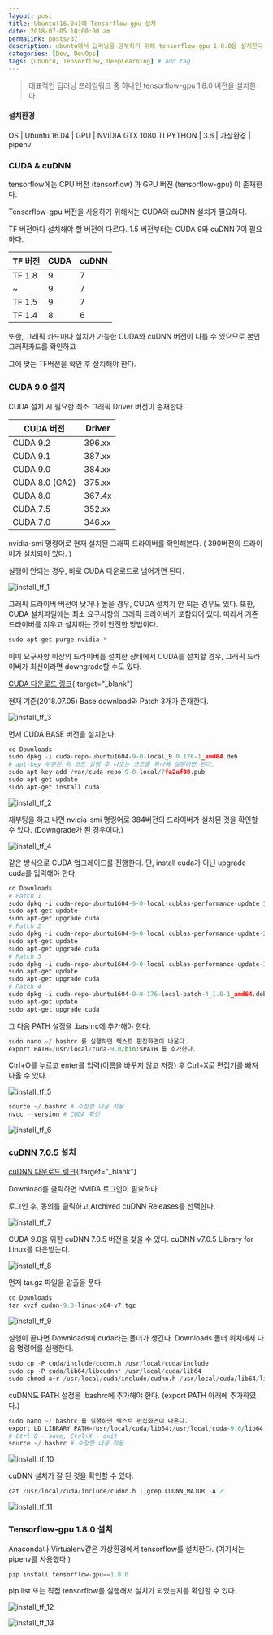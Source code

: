 ```yaml
---
layout: post
title: Ubuntu(16.04)에 Tensorflow-gpu 설치
date: 2018-07-05 10:00:00 am
permalink: posts/37
description: ubuntu에서 딥러닝을 공부하기 위해 tensorflow-gpu 1.8.0을 설치한다.  # Add post description (optional)
categories: [Dev, DevOps]
tags: [Ubuntu, Tensorflow, DeepLearning] # add tag
---
```


> 대표적인 딥러닝 프레임워크 중 하나인 tensorflow-gpu 1.8.0 버전을 설치한다. 

#### 설치환경

OS | Ubuntu 16.04 | GPU | NVIDIA GTX 1080 TI
PYTHON | 3.6 | 가상환경 | pipenv

### CUDA & cuDNN

tensorflow에는 CPU 버전 (tensorflow) 과 GPU 버전 (tensorflow-gpu) 이 존재한다.

Tensorflow-gpu 버전을 사용하기 위해서는 CUDA와 cuDNN 설치가 필요하다.

TF 버전마다 설치해야 할 버전이 다르다. 1.5 버전부터는 CUDA 9와 cuDNN 7이 필요하다.

TF 버전| CUDA|cuDNN|
----|-------|------|
TF 1.8| 9 | 7|
~ |9 | 7|
TF 1.5| 9 | 7|
TF 1.4| 8 | 6|

또한, 그래픽 카드마다 설치가 가능한 CUDA와 cuDNN 버전이 다를 수 있으므로 본인 그래픽카드를 확인하고 

그에 맞는 TF버전을 확인 후 설치해야 한다.

### CUDA 9.0 설치

CUDA 설치 시 필요한 최소 그래픽 Driver 버전이 존재한다.

CUDA 버전| Driver|
----|---------|
CUDA 9.2| 396.xx|
CUDA 9.1| 387.xx|
CUDA 9.0| 384.xx|
CUDA 8.0 (GA2)| 375.xx|
CUDA 8.0| 367.4x|
CUDA 7.5| 352.xx|
CUDA 7.0| 346.xx|

nvidia-smi 명령어로 현재 설치된 그래픽 드라이버를 확인해본다. ( 390버전의 드라이버가 설치되어 있다. )

실행이 안되는 경우, 바로 CUDA 다운로드로 넘어가면 된다.

![install_tf_1]({{site.baseurl}}/assets/img/linux/installtf_1.png)

그래픽 드라이버 버전이 낮거나 높을 경우, CUDA 설치가 안 되는 경우도 있다. 또한, CUDA 설치파일에는 최소 요구사항의 그래픽 드라이버가 포함되어 있다. 따라서 기존 드라이버를 지우고 설치하는 것이 안전한 방법이다.

``` python
sudo apt-get purge nvidia-*
```

이미 요구사항 이상의 드라이버를 설치한 상태에서 CUDA를 설치할 경우, 그래픽 드라이버가 최신이라면 downgrade할 수도 있다.

[CUDA 다운로드 링크](https://developer.nvidia.com/cuda-90-download-archive?target_os=Linux&target_arch=x86_64&target_distro=Ubuntu&target_version=1604&target_type=deblocal){:target="_blank"}

현재 기준(2018.07.05) Base download와 Patch 3개가 존재한다.

![install_tf_3]({{site.baseurl}}/assets/img/linux/installtf_3.png)

먼저 CUDA BASE 버전을 설치한다.

``` python
cd Downloads
sudo dpkg -i cuda-repo-ubuntu1604-9-0-local_9.0.176-1_amd64.deb
# apt-key 부분은 위 코드 실행 후 나오는 코드를 복사해 실행하면 된다.
sudo apt-key add /var/cuda-repo-9-0-local/7fa2af80.pub
sudo apt-get update
sudo apt-get install cuda
```

![install_tf_2]({{site.baseurl}}/assets/img/linux/installtf_2.png)

재부팅을 하고 나면 nvidia-smi 명령어로 384버전의 드라이버가 설치된 것을 확인할 수 있다. (Downgrade가 된 경우이다.)

![install_tf_4]({{site.baseurl}}/assets/img/linux/installtf_4.png)

같은 방식으로 CUDA 업그레이드를 진행한다. 단, install cuda가 아닌 upgrade cuda를 입력해야 한다.

``` python
cd Downloads
# Patch 1
sudo dpkg -i cuda-repo-ubuntu1604-9-0-local-cublas-performance-update_1.0-1_amd64.deb
sudo apt-get update 
sudo apt-get upgrade cuda
# Patch 2
sudo dpkg -i cuda-repo-ubuntu1604-9-0-local-cublas-performance-update-2_1.0-1_amd64.deb
sudo apt-get update 
sudo apt-get upgrade cuda
# Patch 3
sudo dpkg -i cuda-repo-ubuntu1604-9-0-local-cublas-performance-update-3_1.0-1_amd64.deb
sudo apt-get update 
sudo apt-get upgrade cuda
# Patch 4
sudo dpkg -i cuda-repo-ubuntu1604-9-0-176-local-patch-4_1.0-1_amd64.deb
sudo apt-get update 
sudo apt-get upgrade cuda
```
그 다음 PATH 설정을 .bashrc에 추가해야 한다.

``` python
sudo nano ~/.bashrc 를 실행하면 텍스트 편집화면이 나온다.
export PATH=/usr/local/cuda-9.0/bin:$PATH 를 추가한다.
```

Ctrl+O를 누르고 enter를 입력(이름을 바꾸지 않고 저장) 후 Ctrl+X로 편집기를 빠져나올 수 있다.

![install_tf_5]({{site.baseurl}}/assets/img/linux/installtf_5.png)

``` python
source ~/.bashrc # 수정한 내용 적용
nvcc --version # CUDA 확인
```

![install_tf_6]({{site.baseurl}}/assets/img/linux/installtf_6.png)

### cuDNN 7.0.5 설치

[cuDNN 다운로드 링크](https://developer.nvidia.com/cudnn){:target="_blank"}

Download를 클릭하면 NVIDA 로그인이 필요하다.

로그인 후, 동의를 클릭하고 Archived cuDNN Releases를 선택한다.

![install_tf_7]({{site.baseurl}}/assets/img/linux/installtf_7.png)

CUDA 9.0을 위한 cuDNN 7.0.5 버전을 찾을 수 있다. cuDNN v7.0.5 Library for Linux를 다운받는다.

![install_tf_8]({{site.baseurl}}/assets/img/linux/installtf_8.png)

먼저 tar.gz 파일을 압출을 푼다.

``` python
cd Downloads
tar xvzf cudnn-9.0-linux-x64-v7.tgz
```

![install_tf_9]({{site.baseurl}}/assets/img/linux/installtf_9.png)

실행이 끝나면 Downloads에 cuda라는 폴더가 생긴다. Downloads 폴더 위치에서 다음 명령어를 실행한다.

``` python
sudo cp -P cuda/include/cudnn.h /usr/local/cuda/include
sudo cp -P cuda/lib64/libcudnn* /usr/local/cuda/lib64
sudo chmod a+r /usr/local/cuda/include/cudnn.h /usr/local/cuda/lib64/libcudnn*
```

cuDNN도 PATH 설정을 .bashrc에 추가해야 한다. (export PATH 아래에 추가하였다.)

``` python
sudo nano ~/.bashrc 를 실행하면 텍스트 편집화면이 나온다.
export LD_LIBRARY_PATH=/usr/local/cuda/lib64:/usr/local/cuda-9.0/lib64:$LD_LIBRARY_PATH 를 추가
# Ctrl+O - save, Ctrl+X - exit
source ~/.bashrc # 수정한 내용 적용
```

![install_tf_10]({{site.baseurl}}/assets/img/linux/installtf_10.png)

cuDNN 설치가 잘 된 것을 확인할 수 있다.

``` python
cat /usr/local/cuda/include/cudnn.h | grep CUDNN_MAJOR -A 2
```

![install_tf_11]({{site.baseurl}}/assets/img/linux/installtf_11.png)

### Tensorflow-gpu 1.8.0 설치

Anaconda나 Virtualenv같은 가상환경에서 tensorflow를 설치한다. (여기서는 pipenv를 사용했다.)

``` python
pip install tensorflow-gpu==1.8.0
```

pip list 또는 직접 tensorflow를 실행해서 설치가 되었는지를 확인할 수 있다.

![install_tf_12]({{site.baseurl}}/assets/img/linux/installtf_12.png)

![install_tf_13]({{site.baseurl}}/assets/img/linux/installtf_13.png)


